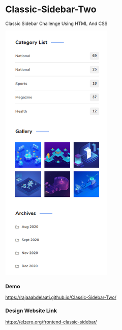 # Classic-Sidebar-Two
Classic Sidebar Challenge Using HTML And CSS

![Design preview for the Classic-Sidebar-Two challenge](./images/frontend-task-classic-sidebar.png)

### Demo
https://rajaaabdelaati.github.io/Classic-Sidebar-Two/

### Design Website Link 
https://elzero.org/frontend-classic-sidebar/
